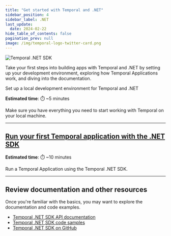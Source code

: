 ```yaml
---
title: "Get started with Temporal and .NET"
sidebar_position: 4
sidebar_label: .NET
last_update:
  date: 2024-02-22
hide_table_of_contents: false
pagination_prev: null
image: /img/temporal-logo-twitter-card.png
---
```


![Temporal .NET SDK](/img/sdk_banners/banner_dotnet.png)

Take your first steps into building apps with Temporal and .NET by setting up your development environment, exploring how Temporal Applications work, and diving into the documentation.

Set up a local development environment for Temporal and .NET

**Estimated time**: ⏱️ ~5 minutes

Make sure you have everything you need to start working with Temporal on your local machine.

---


## [Run your first Temporal application with the .NET SDK](first_program_in_dotnet/index.md)

**Estimated time**: ⏱️ ~10 minutes

Run a Temporal Application using the Temporal .NET SDK.

---

<!--

## Build a Temporal App from Scratch in .NET

**Estimated time**: ⏱️ ~20 minutes

Write a program from the ground up with tests.

----

-->

## Review documentation and other resources

Once you're familiar with the basics, you may want to explore the documentation and code examples.

* [Temporal .NET SDK API documentation](https://dotnet.temporal.io/)
* [Temporal .NET SDK code samples](https://github.com/temporalio/samples-dotnet)
* [Temporal .NET SDK on GitHub](https://github.com/temporalio/sdk-dotnet)
